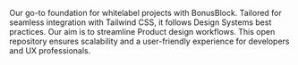 Our go-to foundation for whitelabel projects with BonusBlock. Tailored for seamless integration with Tailwind CSS, it follows Design Systems best practices. Our aim is to streamline Product design workflows. This open repository ensures scalability and a user-friendly experience for developers and UX professionals.
